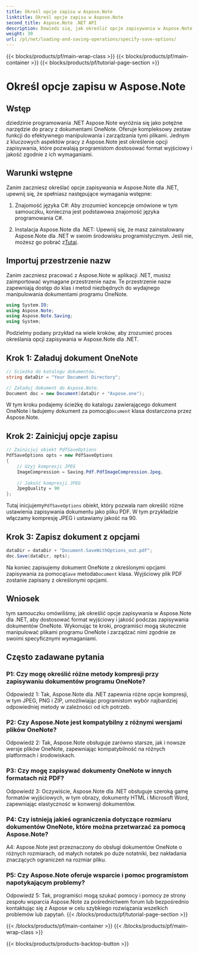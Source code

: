 ```yaml
---
title: Określ opcje zapisu w Aspose.Note
linktitle: Określ opcje zapisu w Aspose.Note
second_title: Aspose.Note .NET API
description: Dowiedz się, jak określić opcje zapisywania w Aspose.Note dla .NET, aby dostosować format wyjściowy i jakość dokumentów OneNote.
weight: 30
url: /pl/net/loading-and-saving-operations/specify-save-options/
---
```


{{< blocks/products/pf/main-wrap-class >}}
{{< blocks/products/pf/main-container >}}
{{< blocks/products/pf/tutorial-page-section >}}

# Określ opcje zapisu w Aspose.Note

## Wstęp

dziedzinie programowania .NET Aspose.Note wyróżnia się jako potężne narzędzie do pracy z dokumentami OneNote. Oferuje kompleksowy zestaw funkcji do efektywnego manipulowania i zarządzania tymi plikami. Jednym z kluczowych aspektów pracy z Aspose.Note jest określenie opcji zapisywania, które pozwalają programistom dostosować format wyjściowy i jakość zgodnie z ich wymaganiami.

## Warunki wstępne

Zanim zaczniesz określać opcje zapisywania w Aspose.Note dla .NET, upewnij się, że spełniasz następujące wymagania wstępne:

1. Znajomość języka C#: Aby zrozumieć koncepcje omówione w tym samouczku, konieczna jest podstawowa znajomość języka programowania C#.
   
2.  Instalacja Aspose.Note dla .NET: Upewnij się, że masz zainstalowany Aspose.Note dla .NET w swoim środowisku programistycznym. Jeśli nie, możesz go pobrać z[Tutaj](https://releases.aspose.com/note/net/).

## Importuj przestrzenie nazw

Zanim zaczniesz pracować z Aspose.Note w aplikacji .NET, musisz zaimportować wymagane przestrzenie nazw. Te przestrzenie nazw zapewniają dostęp do klas i metod niezbędnych do wydajnego manipulowania dokumentami programu OneNote.

```csharp
using System.IO;
using Aspose.Note;
using Aspose.Note.Saving;
using System;
```

Podzielmy podany przykład na wiele kroków, aby zrozumieć proces określania opcji zapisywania w Aspose.Note dla .NET.

## Krok 1: Załaduj dokument OneNote

```csharp
// Ścieżka do katalogu dokumentów.
string dataDir = "Your Document Directory";

// Załaduj dokument do Aspose.Note.
Document doc = new Document(dataDir + "Aspose.one");
```

 W tym kroku podajemy ścieżkę do katalogu zawierającego dokument OneNote i ładujemy dokument za pomocą`Document` klasa dostarczona przez Aspose.Note.

## Krok 2: Zainicjuj opcje zapisu

```csharp
// Zainicjuj obiekt PdfSaveOptions
PdfSaveOptions opts = new PdfSaveOptions
{
    // Użyj kompresji JPEG
    ImageCompression = Saving.Pdf.PdfImageCompression.Jpeg,
    
    // Jakość kompresji JPEG
    JpegQuality = 90
};
```

 Tutaj inicjujemy`PdfSaveOptions` obiekt, który pozwala nam określić różne ustawienia zapisywania dokumentu jako pliku PDF. W tym przykładzie włączamy kompresję JPEG i ustawiamy jakość na 90.

## Krok 3: Zapisz dokument z opcjami

```csharp
dataDir = dataDir + "Document.SaveWithOptions_out.pdf";
doc.Save(dataDir, opts);
```

 Na koniec zapisujemy dokument OneNote z określonymi opcjami zapisywania za pomocą`Save` metoda`Document` klasa. Wyjściowy plik PDF zostanie zapisany z określonymi opcjami.

## Wniosek

tym samouczku omówiliśmy, jak określić opcje zapisywania w Aspose.Note dla .NET, aby dostosować format wyjściowy i jakość podczas zapisywania dokumentów OneNote. Wykonując te kroki, programiści mogą skutecznie manipulować plikami programu OneNote i zarządzać nimi zgodnie ze swoimi specyficznymi wymaganiami.

## Często zadawane pytania

### P1: Czy mogę określić różne metody kompresji przy zapisywaniu dokumentów programu OneNote?

Odpowiedź 1: Tak, Aspose.Note dla .NET zapewnia różne opcje kompresji, w tym JPEG, PNG i ZIP, umożliwiając programistom wybór najbardziej odpowiedniej metody w zależności od ich potrzeb.

### P2: Czy Aspose.Note jest kompatybilny z różnymi wersjami plików OneNote?

Odpowiedź 2: Tak, Aspose.Note obsługuje zarówno starsze, jak i nowsze wersje plików OneNote, zapewniając kompatybilność na różnych platformach i środowiskach.

### P3: Czy mogę zapisywać dokumenty OneNote w innych formatach niż PDF?

Odpowiedź 3: Oczywiście, Aspose.Note dla .NET obsługuje szeroką gamę formatów wyjściowych, w tym obrazy, dokumenty HTML i Microsoft Word, zapewniając elastyczność w konwersji dokumentów.

### P4: Czy istnieją jakieś ograniczenia dotyczące rozmiaru dokumentów OneNote, które można przetwarzać za pomocą Aspose.Note?

A4: Aspose.Note jest przeznaczony do obsługi dokumentów OneNote o różnych rozmiarach, od małych notatek po duże notatniki, bez nakładania znaczących ograniczeń na rozmiar pliku.

### P5: Czy Aspose.Note oferuje wsparcie i pomoc programistom napotykającym problemy?

Odpowiedź 5: Tak, programiści mogą szukać pomocy i pomocy ze strony zespołu wsparcia Aspose.Note za pośrednictwem forum lub bezpośrednio kontaktując się z Aspose w celu szybkiego rozwiązania wszelkich problemów lub zapytań.
{{< /blocks/products/pf/tutorial-page-section >}}

{{< /blocks/products/pf/main-container >}}
{{< /blocks/products/pf/main-wrap-class >}}

{{< blocks/products/products-backtop-button >}}
